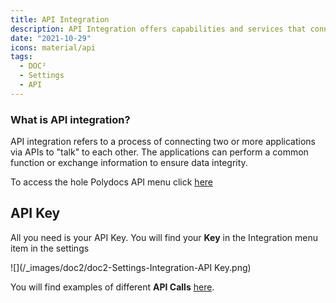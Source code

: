 ```yaml
---
title: API Integration
description: API Integration offers capabilities and services that connect applications, processes, people, and devices. This is where to find your API Key in DOC².
date: "2021-10-29"
icons: material/api
tags:
  - DOC²
  - Settings
  - API
---
```



### What is API integration? 
API integration refers to a process of connecting two or more applications via APIs to "talk" to each other. The applications can perform a common function or exchange information to ensure data integrity.

To access the hole Polydocs API menu click [here](https://doc2api.cloudintegration.eu/docs) 


## API Key

All you need is your API Key. You will find your **Key** in the Integration menu item in the settings

![](/_images/doc2/doc2-Settings-Integration-API Key.png)


You will find examples of different **API Calls** [here](/doc2/settings/integration/api-calls-examples/).